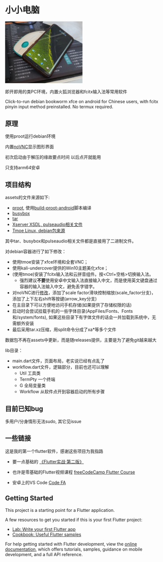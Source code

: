 # 小小电脑

<img decoding="async" src="readme/cover0.png" width="50%">

即开即用的类PC环境，内置火狐浏览器和fcitx输入法等常用软件

Click-to-run debian bookworm xfce on android for Chinese users, with fcitx pinyin input method preinstalled. No termux required.

## 原理

使用proot运行debian环境

内置[noVNC](https://github.com/novnc/noVNC)显示图形界面

初次启动由于解压的缘故要点时间
以后点开就能用

只支持arm64安卓

## 项目结构

assets的文件来源如下:

- [proot](https://github.com/Cateners/proot), 使用[build-proot-android](https://github.com/green-green-avk/build-proot-android)脚本编译
- [busybox](https://github.com/meefik/busybox)
- [tar](https://github.com/Rprop/tar-android-static)
- [Xserver XSDL, pulseaudio相关文件](https://github.com/pelya/commandergenius/tree/sdl_android/project/jni/application/xserver)
- [Tmoe Linux, debian包来源](https://github.com/2moe/tmoe)

其中tar、busybox和pulseaudio相关文件都是直接用了二进制文件。

对debian容器进行了如下修改：
- 使用tmoe安装了xfce环境和全套VNC；
- 使用kali-undercover提供的Win10主题美化xfce；
- (使用tmoe)安装了fcitx输入法和云拼音组件。按<Ctrl+空格>切换输入法。
  - 强烈建议**不要**使用安卓中文输入法直接输入中文，而是使用英文键盘通过容器的输入法输入中文，避免丢字错字。
- 对noVNC进行[修改](https://github.com/Cateners/noVNC)，添加了scale factor滑块控制缩放(scale_factor分支)，添加了上下左右shift等按键(arrow_key分支)
- 在主目录下可以方便地访问手机存储(如果提供了存储权限的话)
- 启动时会尝试挂载手机的一些字体目录(AppFiles/Fonts、Fonts和/system/fonts), 如果这些目录下有字体文件的话会一并加载到系统中，无需额外安装
- 最后采用tar.xz压缩，用split命令分成了xa*等多个文件

数据包不再在assets中更新，而是随releases提供，主要是为了避免git越来越大

lib目录：

- main.dart文件，页面布局，老实说已经有点乱了
- workflow.dart文件，逻辑部分，目前也还可以理解
  - Util 工具类
  - TermPty 一个终端
  - G 全局变量类
  - Workflow 从软件点开到容器启动的所有步骤

## 目前已知bug

多用户/分身情形无法sudo, 其它见issue

## 一些链接

这是我的第一个flutter软件，感谢这些项目为我指路

- 要一点基础的 [《Flutter实战·第二版》](https://book.flutterchina.club)
- 也许是零基础的Flutter视频课程 [freeCodeCamp Flutter Course](https://www.youtube.com/watch?v=wFn-m-OgKPU&list=PL6yRaaP0WPkVtoeNIGqILtRAgd3h2CNpT)

- 安卓上的VS Code [Code FA](https://github.com/nightmare-space/vscode_for_android)

## Getting Started

This project is a starting point for a Flutter application.

A few resources to get you started if this is your first Flutter project:

- [Lab: Write your first Flutter app](https://docs.flutter.dev/get-started/codelab)
- [Cookbook: Useful Flutter samples](https://docs.flutter.dev/cookbook)

For help getting started with Flutter development, view the
[online documentation](https://docs.flutter.dev/), which offers tutorials,
samples, guidance on mobile development, and a full API reference.
